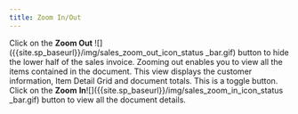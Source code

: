 ```yaml
---
title: Zoom In/Out
---
```



Click on the **Zoom Out** ![]({{site.sp_baseurl}}/img/sales_zoom_out_icon_status _bar.gif) button to hide the lower half of the sales invoice. Zooming  out enables you to view all the items contained in the document. This  view displays the customer information, Item Detail Grid and document  totals. This is a toggle button. Click on the **Zoom** **In**![]({{site.sp_baseurl}}/img/sales_zoom_in_icon_status _bar.gif) button to view all the document details.
